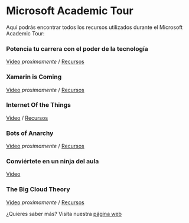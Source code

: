 # Microsoft Academic Tour
Aquí podrás encontrar todos los recursos utilizados durante el Microsoft Academic Tour:  
### Potencia tu carrera con el poder de la tecnología 
[Video]() *proximamente* / [Recursos](https://github.com/esmsdn/Microsoft-Academic-Tour/blob/master/Keynote.pdf)
### Xamarin is Coming
[Video]() *proximamente* / [Recursos](https://github.com/esmsdn/Microsoft-Academic-Tour/blob/master/Xamarin%20is%20Coming.pdf)
### Internet Of the Things
[Video](https://channel9.msdn.com/Events/Microsoft-Spain-Events/Microsoft-Academic-Tour/Microsoft-Academic-Tour-NarIoTs) / [Recursos](https://github.com/esmsdn/Microsoft-Academic-Tour/blob/master/The%20Internet%20Of%20the%20Things.pdf)
### Bots of Anarchy
[Video]() *proximamente* / [Recursos](https://github.com/esmsdn/Microsoft-Academic-Tour/blob/master/Bots%20of%20Anarchy.pdf) 
### Conviértete en un ninja del aula 
[Video](https://channel9.msdn.com/Events/Microsoft-Spain-Events/Microsoft-Academic-Tour/Microsoft-Academic-Tour-Productividad-Office-365)
### The Big Cloud Theory
[Video]() *proximamente* / [Recursos](https://github.com/esmsdn/Microsoft-Academic-Tour/blob/master/Microsoft%20Azure.pdf) 

¿Quieres saber más? Visita nuestra [página web](http://aka.ms/MSAcademicTour)
